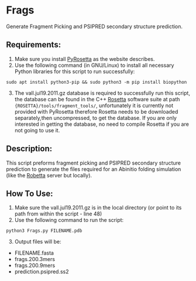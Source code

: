 # Frags
Generate Fragment Picking and PSIPRED secondary structure prediction.

## Requirements:
1. Make sure you install [PyRosetta](http://www.pyrosetta.org) as the website describes.
2. Use the following command (in GNU/Linux) to install all necessary Python libraries for this script to run successfully:

`sudo apt install python3-pip && sudo python3 -m pip install biopython`

3. The vall.jul19.2011.gz database is required to successfully run this script, the database can be found in the C++ [Rosetta](https://www.rosettacommons.org) software suite at path `{ROSETTA}/tools/fragment_tools/`, unfortunately it is currently not provided with PyRosetta therefore Rosetta needs to be downloaded separately,then uncompressed, to get the database. If you are only interested in getting the database, no need to compile Rosetta if you are not going to use it.

## Description:
This script preforms fragment picking and PSIPRED secondary structure prediction to generate the files required for an Abinitio folding simulation (like the [Robetta](http://www.robetta.org/) server but locally).

## How To Use:
1. Make sure the vall.jul19.2011.gz is in the local directory (or point to its path from within the script - line 48)
2. Use the following command to run the script:

`python3 Frags.py FILENAME.pdb`

3. Output files will be:
* FILENAME.fasta
* frags.200.3mers
* frags.200.9mers
* prediction.psipred.ss2
